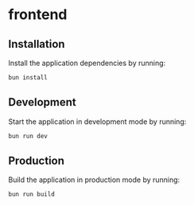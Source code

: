 # frontend

## Installation

Install the application dependencies by running:

```sh
bun install
```

## Development

Start the application in development mode by running:

```sh
bun run dev
```

## Production

Build the application in production mode by running:

```sh
bun run build
```

